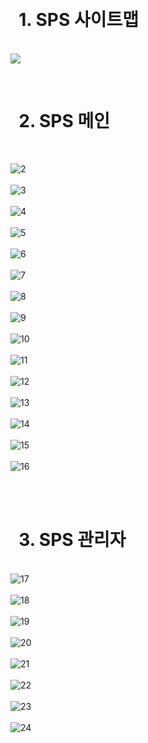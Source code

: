 
<br/><h1>&nbsp;&nbsp;1. SPS 사이트맵</h1><br/>
<img src="https://user-images.githubusercontent.com/60992398/83946093-bd495480-a849-11ea-80f1-806aa35156f8.PNG"/>

<br/><h1>&nbsp;&nbsp;2. SPS 메인</h1><br/>

![2](https://user-images.githubusercontent.com/60992398/83946094-bf131800-a849-11ea-85d5-4ba049922ab8.PNG)<br/><br/>
![3](https://user-images.githubusercontent.com/60992398/83946095-bf131800-a849-11ea-961e-03418dabb692.PNG)<br/><br/>
![4](https://user-images.githubusercontent.com/60992398/83946097-c20e0880-a849-11ea-9469-b2ebf5ae1c05.PNG)<br/><br/>
![5](https://user-images.githubusercontent.com/60992398/83946098-c20e0880-a849-11ea-9fe6-11579aeaf815.PNG)<br/><br/>
![6](https://user-images.githubusercontent.com/60992398/83946099-c33f3580-a849-11ea-8807-e8ac5b77ea43.PNG)<br/><br/>
![7](https://user-images.githubusercontent.com/60992398/83946100-c5a18f80-a849-11ea-87d8-6fe2ae832f89.PNG)<br/><br/>
![8](https://user-images.githubusercontent.com/60992398/83946101-c63a2600-a849-11ea-8c21-55238e7c8ec7.PNG)<br/><br/>
![9](https://user-images.githubusercontent.com/60992398/83946102-c63a2600-a849-11ea-9597-63d1e495affc.PNG)<br/><br/>
![10](https://user-images.githubusercontent.com/60992398/83946105-c89c8000-a849-11ea-9d78-72d702d17266.PNG)<br/><br/>
![11](https://user-images.githubusercontent.com/60992398/83946106-c9351680-a849-11ea-8b51-0ece7a030126.PNG)<br/><br/>
![12](https://user-images.githubusercontent.com/60992398/83946110-cb977080-a849-11ea-8d2e-1f4584c84ba7.PNG)<br/><br/>
![13](https://user-images.githubusercontent.com/60992398/83946111-cb977080-a849-11ea-88bf-6391acb80860.PNG)<br/><br/>
![14](https://user-images.githubusercontent.com/60992398/83946112-cc300700-a849-11ea-8276-b15bf9d94f7d.PNG)<br/><br/>
![15](https://user-images.githubusercontent.com/60992398/83946115-ce926100-a849-11ea-9fc1-c7ef10ce7305.PNG)<br/><br/>
![16](https://user-images.githubusercontent.com/60992398/83946116-cf2af780-a849-11ea-8e66-9f1543064db8.PNG)<br/><br/>

<br/><h1>&nbsp;&nbsp;3. SPS 관리자</h1><br/>
![17](https://user-images.githubusercontent.com/60992398/83946117-cf2af780-a849-11ea-9255-021316476c37.PNG)<br/><br/>
![18](https://user-images.githubusercontent.com/60992398/83946122-d18d5180-a849-11ea-802c-3e0063bdea6a.PNG)<br/><br/>
![19](https://user-images.githubusercontent.com/60992398/83946125-d225e800-a849-11ea-9cd1-34bcc7d7eeea.PNG)<br/><br/>
![20](https://user-images.githubusercontent.com/60992398/83946129-d4884200-a849-11ea-8fa5-e010b56650c2.PNG)<br/><br/>
![21](https://user-images.githubusercontent.com/60992398/83946130-d520d880-a849-11ea-82a3-b0c541d486db.PNG)<br/><br/>
![22](https://user-images.githubusercontent.com/60992398/83946131-d520d880-a849-11ea-9aca-c1e4ba80e969.PNG)<br/><br/>
![23](https://user-images.githubusercontent.com/60992398/83946132-d7833280-a849-11ea-9be8-a4b0c960d832.PNG)<br/><br/>
![24](https://user-images.githubusercontent.com/60992398/83946133-d81bc900-a849-11ea-86f0-792a370c66e8.PNG)<br/><br/>
